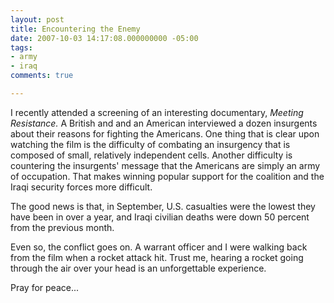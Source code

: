 ```yaml
---
layout: post
title: Encountering the Enemy
date: 2007-10-03 14:17:08.000000000 -05:00
tags:
- army
- iraq 
comments: true

---
```

<p>I recently attended a screening of an interesting documentary, <em>Meeting Resistance. </em>A British and and an American interviewed a dozen insurgents about their reasons for fighting the Americans. One thing that is clear upon watching the film is the difficulty of combating an insurgency that is composed of small, relatively independent cells. Another difficulty is countering the insurgents' message that the Americans are simply an army of occupation. That makes winning popular support for the coalition and the Iraqi security forces more difficult.</p>
<p>The good news is that, in September, U.S. casualties were the lowest they have been in over a year, and Iraqi civilian deaths were down 50 percent from the previous month.</p>
<p>Even so, the conflict goes on. A warrant officer and I were walking back from the film when a rocket attack hit. Trust me, hearing a rocket going through the air over your head is an unforgettable experience.</p>
<p>Pray for peace...</p>
